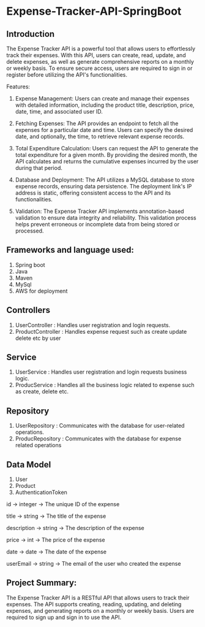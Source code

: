 # Expense-Tracker-API-SpringBoot

## Introduction
The Expense Tracker API is a powerful tool that allows users to effortlessly track their expenses. With this API, users can create, read, update, and delete expenses, as well as generate comprehensive reports on a monthly or weekly basis. To ensure secure access, users are required to sign in or register before utilizing the API's functionalities.

Features:
1. Expense Management: Users can create and manage their expenses with detailed information, including the product title, description, price, date, time, and associated user ID.
2. Fetching Expenses: The API provides an endpoint to fetch all the expenses for a particular date and time. Users can specify the desired date, and optionally, the time, to retrieve relevant expense records.

3. Total Expenditure Calculation: Users can request the API to generate the total expenditure for a given month. By providing the desired month, the API calculates and returns the cumulative expenses incurred by the user during that period.

4. Database and Deployment: The API utilizes a MySQL database to store expense records, ensuring data persistence. The deployment link's IP address is static, offering consistent access to the API and its functionalities.

5. Validation: The Expense Tracker API implements annotation-based validation to ensure data integrity and reliability. This validation process helps prevent erroneous or incomplete data from being stored or processed.

## Frameworks and language used:
1. Spring boot
2. Java
3. Maven
4. MySql
5. AWS for deployment

## Controllers
1. UserController : Handles user registration and login requests.
2. ProductController : Handles expense request such as create update delete etc by user

## Service
1. UserService : Handles user registration and login requests business logic.
2. ProducService : Handles all the business logic related to expense such as create, delete etc.

## Repository
1. UserRepository : Communicates with the database for user-related operations.
2. ProducRepository : Communicates with the database for expense related operations

## Data Model
1. User
2. Product
3. AuthenticationToken

id ->    integer	   ->  The unique ID of the expense

title	     ->       string	   ->     The title of the expense

description    ->  	string	    ->    The description of the expense

price	    ->        int	      ->    The price of the expense

date	     ->       date	   ->       The date of the expense

userEmail    ->   	string	   ->     The email of the user who created the expense


## Project Summary:
The Expense Tracker API is a RESTful API that allows users to track their expenses. The API supports creating, reading, updating, and deleting expenses, and generating reports on a monthly or weekly basis. Users are required to sign up and sign in to use the API.
